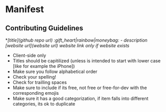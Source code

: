 # Manifest

## Contributing Guidelines

**\[title\]\(github repo url\) :gift_heart|rainbow|moneybag: - description \[website url\]\(website url\) *website link only if website exists**

+ Client-side only
+ Titles should be capitilized (unless is intended to start with lower case [like for example the iPhone])
+ Make sure you follow alphabetical order
+ Check your spelling!
+ Check for trailling spaces
+ Make sure to include if its free, not free or free-for-dev with the corresponding emojis
+ Make sure it has a good categorization, if item falls into different categories, its ok to duplicate
